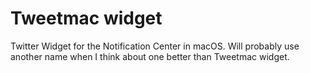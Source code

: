 # Tweetmac widget
Twitter Widget for the Notification Center in macOS. Will probably use another name when I think about one better than Tweetmac widget.
